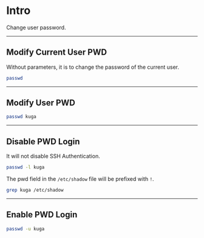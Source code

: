 # Intro

Change user password.

---

## Modify Current User PWD

Without parameters, it is to change the password of the current user.

```bash {copyable}
passwd
```

---

## Modify User PWD

```bash {copyable}
passwd kuga
```

---

## Disable PWD Login

It will not disable SSH Authentication.

```bash {copyable}
passwd -l kuga
```

The pwd field in the `/etc/shadow` file will be prefixed with `!`.

```bash {copyable}
grep kuga /etc/shadow
```

---

## Enable PWD Login

```bash {copyable}
passwd -u kuga
```
